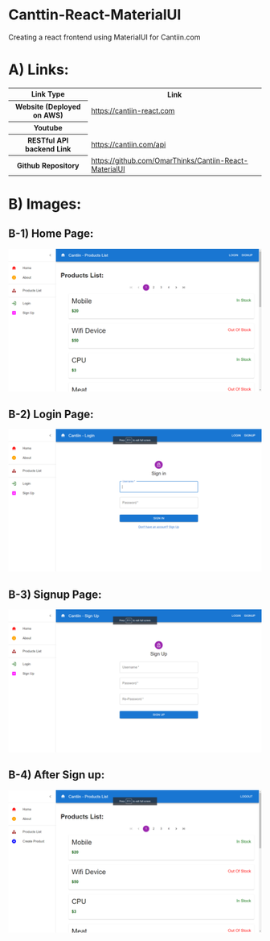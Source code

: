 # Canttin-React-MaterialUI
Creating a react frontend using MaterialUI  for Cantiin.com


# A) Links:



<table>
<tr>
<th>Link Type</th>
<th>Link</th>
</tr>

<tr>
<th>Website (Deployed on AWS)</th>
<td>
<a href="https://cantiin-react.com">
https://cantiin-react.com</a>
</td>
</tr>

<tr>
<th>Youtube</th>
<td>
<a href=""></a>
</td>
</tr>

<tr>
<th>RESTful API backend Link</th>
<td>
<a href="https://cantiin.com/api">https://cantiin.com/api</a>
</td>
</tr>


<tr>
<th>Github Repository</th>
<td>
<a href="https://github.com/OmarThinks/Cantiin-React-MaterialUI">https://github.com/OmarThinks/Cantiin-React-MaterialUI</a>
</td>
</tr>

</table>






# B) Images:




## B-1) Home Page:

<img src="images/home.png"/>

## B-2) Login Page:
<img src="images/login.png"/>


## B-3) Signup Page:

<img src="images/signup.png"/>

## B-4) After Sign up:

<img src="images/logged_in.png"/>





